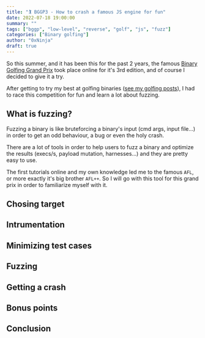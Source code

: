 ```yaml
---
title: "🏌️ BGGP3 - How to crash a famous JS engine for fun"
date: 2022-07-18 19:00:00
summary: ""
tags: ["bggp", "low-level", "reverse", "golf", "js", "fuzz"]
categories: ["Binary golfing"]
author: "0xNinja"
draft: true
---
```


So this summer, and it has been this for the past 2 years, the famous [Binary Golfing Grand Prix](https://tmpout.sh/bggp/3/) took place online for it's 3rd edition, and of course I decided to give it a try.

After getting to try my best at golfing binaries ([see my golfing posts](/tags/golf/)), I had to race this competition for fun and learn a lot about fuzzing.

## What is fuzzing?

Fuzzing a binary is like bruteforcing a binary's input (cmd args, input file...) in order to get an odd behaviour, a bug or even the holy crash.

There are a lot of tools in order to help users to fuzz a binary and optimize the results (execs/s, payload mutation, harnesses...) and they are pretty easy to use.

The first tutorials online and my own knowledge led me to the famous `AFL`, or more exactly it's big brother `AFL++`. So I will go with this tool for this grand prix in order to familiarize myself with it.

## Chosing target

## Intrumentation

## Minimizing test cases

## Fuzzing

## Getting a crash

## Bonus points

## Conclusion